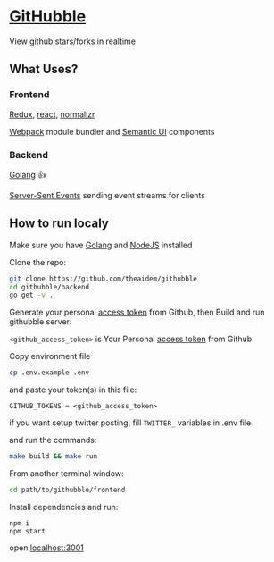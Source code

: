 # [GitHubble](http://githubble.com/)

View github stars/forks in realtime

## What Uses?

### Frontend

[Redux](https://github.com/reactjs/redux),
[react](https://github.com/facebook/react),
[normalizr](https://github.com/gaearon/normalizr)

[Webpack](https://github.com/webpack/webpack) module bundler
 and [Semantic UI](https://github.com/Semantic-Org/Semantic-UI) components

### Backend

[Golang](https://golang.org/) :+1:

[Server-Sent Events](http://www.w3schools.com/html/html5_serversentevents.asp) sending event streams for clients

## How to run localy

Make sure you have [Golang](https://golang.org/) and [NodeJS](https://nodejs.org/) installed

Clone the repo:

```bash
git clone https://github.com/theaidem/githubble
cd githubble/backend
go get -v .
```

Generate your personal [access token](https://github.com/settings/tokens) from Github, then Build and run githubble server:

`<github_access_token>` is Your Personal [access token](https://github.com/settings/tokens) from Github

Copy environment file

```bash
cp .env.example .env
```

and paste your token(s) in this file:

```
GITHUB_TOKENS = <github_access_token>
```

if you want setup twitter posting, fill `TWITTER_` variables in .env file

and run the commands:

```bash
make build && make run
```

From another terminal window:

```bash
cd path/to/githubble/frontend
```

Install dependencies and run:

```
npm i
npm start
```

open [localhost:3001](http://localhost:3001)
